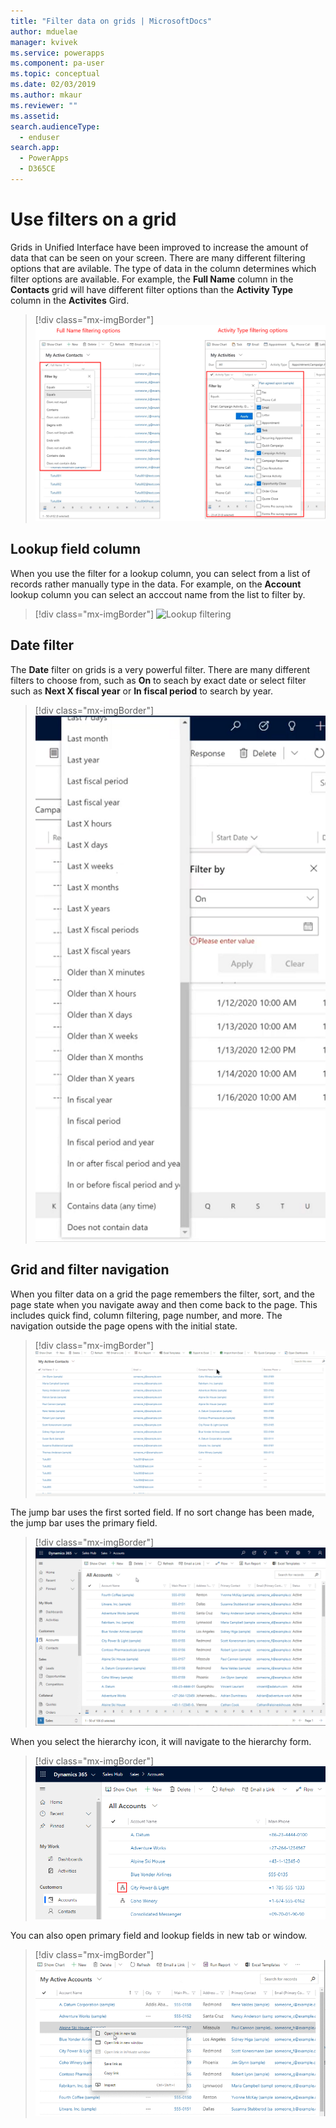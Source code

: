 ```yaml
---
title: "Filter data on grids | MicrosoftDocs"
author: mduelae
manager: kvivek
ms.service: powerapps
ms.component: pa-user
ms.topic: conceptual
ms.date: 02/03/2019
ms.author: mkaur
ms.reviewer: ""
ms.assetid: 
search.audienceType: 
  - enduser
search.app: 
  - PowerApps
  - D365CE
---
```

# Use filters on a grid

Grids in Unified Interface have been improved to increase the amount of data that can be seen on your screen. There are many different filtering options that are avilable. The type of data in the column determines which filter options are available. For example, the **Full Name** column in the **Contacts** grid will have different filter options than the **Activity Type** column in the **Activites** Gird.


   > [!div class="mx-imgBorder"]
   > ![Grids filtering](media/filter-options.png "Grids filtering")
   
   
## Lookup field column

When you use the filter for a lookup column, you can select from a list of records rather manually type in the data. For example, on the **Account** lookup column you can select an acccout name from the list to filter by. 

   > [!div class="mx-imgBorder"]
   > ![Lookup filtering](media/lookup-fileter.png "Lookup filtering")


## Date filter

The **Date** filter on grids is a very powerful filter. There are many different filters to choose from, such as **On** to seach by exact date or select filter such as **Next X fiscal year** or **In fiscal period** to search by year.

   > [!div class="mx-imgBorder"]
   > ![Date filtering](media/date-filter.png "Date filtering")


## Grid and filter navigation 

When you filter data on a grid the page remembers the filter, sort, and the page state when you navigate away and then come back to the page. This includes quick find, column filtering, page number, and more. The navigation outside the page opens with the initial state.


   > [!div class="mx-imgBorder"]
   > ![Grids remember state](media/grid-remember-state-on-back-navigate.gif "Grids remember state")


The jump bar uses the first sorted field. If no sort change has been made, the jump bar uses the primary field. 

   > [!div class="mx-imgBorder"]
   > ![Grids remember state](media/jumpbar-filter-on-sorted-column.gif "Grids remember state")
  
   
When you select the hierarchy icon, it will navigate to the hierarchy form.

   > [!div class="mx-imgBorder"]
   > ![Hierarchy icon](media/grid-row-hierarchy-icon.png "Hierarchy icon")
   
You can also open primary field and lookup fields in new tab or window.

   > [!div class="mx-imgBorder"]
   > ![Open in a new window](media/newtab.png "[Open in a new window")


